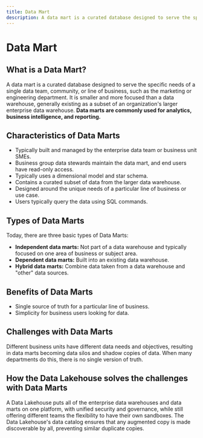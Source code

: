 ```yaml
---
title: Data Mart
description: A data mart is a curated database designed to serve the specific needs of a single data team, community, or line of business, such as the marketing or engineering department.
---
```


# Data Mart

## What is a Data Mart?

A data mart is a curated database designed to serve the specific needs of a single data team, community, or line of business, such as the marketing or engineering department. It is smaller and more focused than a data warehouse, generally existing as a subset of an organization's larger enterprise data warehouse. **Data marts are commonly used for analytics, business intelligence, and reporting.**

## Characteristics of Data Marts

- Typically built and managed by the enterprise data team or business unit SMEs.
- Business group data stewards maintain the data mart, and end users have read-only access.
- Typically uses a dimensional model and star schema.
- Contains a curated subset of data from the larger data warehouse.
- Designed around the unique needs of a particular line of business or use case.
- Users typically query the data using SQL commands.

## Types of Data Marts

Today, there are three basic types of Data Marts:

- **Independent data marts:** Not part of a data warehouse and typically focused on one area of business or subject area.
- **Dependent data marts:** Built into an existing data warehouse.
- **Hybrid data marts:** Combine data taken from a data warehouse and "other" data sources.

## Benefits of Data Marts

- Single source of truth for a particular line of business.
- Simplicity for business users looking for data.

## Challenges with Data Marts

Different business units have different data needs and objectives, resulting in data marts becoming data silos and shadow copies of data. When many departments do this, there is no single version of truth.

## How the Data Lakehouse solves the challenges with Data Marts

A Data Lakehouse puts all of the enterprise data warehouses and data marts on one platform, with unified security and governance, while still offering different teams the flexibility to have their own sandboxes. The Data Lakehouse's data catalog ensures that any augmented copy is made discoverable by all, preventing similar duplicate copies.
